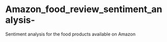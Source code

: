 # Amazon_food_review_sentiment_analysis-
Sentiment analysis for the food products available on Amazon
